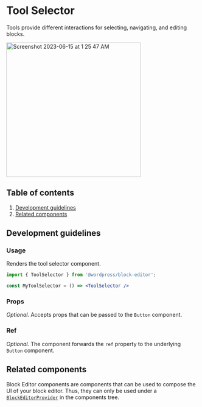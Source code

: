 # Tool Selector

Tools provide different interactions for selecting, navigating, and editing blocks.

<img width="353" alt="Screenshot 2023-06-15 at 1 25 47 AM" src="https://github.com/Sidsector9/gutenberg/assets/17757960/c4d97760-983b-41ca-a740-d1c8f6acfcdd">


## Table of contents


1. [Development guidelines](#development-guidelines)
2. [Related components](#related-components)

## Development guidelines

### Usage

Renders the tool selector component.

```jsx
import { ToolSelector } from '@wordpress/block-editor';

const MyToolSelector = () => <ToolSelector />
```

### Props

_Optional._ Accepts props that can be passed to the `Button` component.

### Ref

_Optional._ The component forwards the `ref` property to the underlying `Button` component.


## Related components

Block Editor components are components that can be used to compose the UI of your block editor. Thus, they can only be used under a [`BlockEditorProvider`](https://github.com/WordPress/gutenberg/blob/master/packages/block-editor/src/components/provider/README.md) in the components tree.
